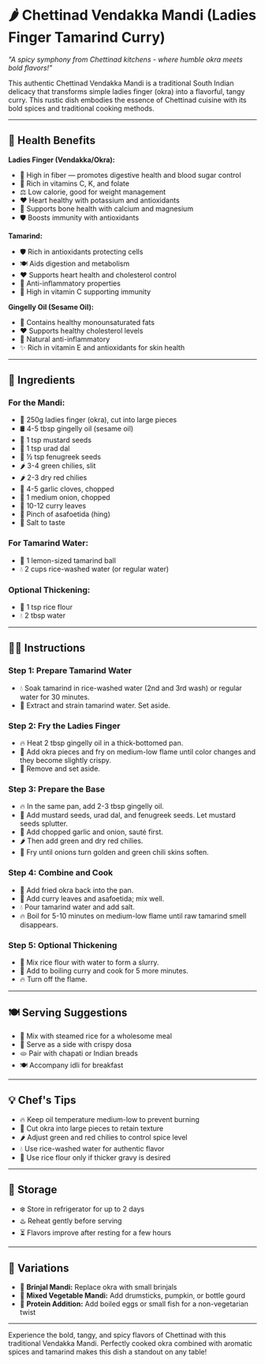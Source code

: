 # 🌶️ Chettinad Vendakka Mandi (Ladies Finger Tamarind Curry)

*"A spicy symphony from Chettinad kitchens - where humble okra meets bold flavors!"*

This authentic Chettinad Vendakka Mandi is a traditional South Indian delicacy that transforms simple ladies finger (okra) into a flavorful, tangy curry. This rustic dish embodies the essence of Chettinad cuisine with its bold spices and traditional cooking methods.

---

## 🌿 Health Benefits

**Ladies Finger (Vendakka/Okra):**  
- 🌾 High in fiber — promotes digestive health and blood sugar control  
- 🍊 Rich in vitamins C, K, and folate  
- ⚖️ Low calorie, good for weight management  
- ❤️ Heart healthy with potassium and antioxidants  
- 🦴 Supports bone health with calcium and magnesium  
- 🛡️ Boosts immunity with antioxidants  

**Tamarind:**  
- 🛡️ Rich in antioxidants protecting cells  
- 🍽️ Aids digestion and metabolism  
- ❤️ Supports heart health and cholesterol control  
- 🌿 Anti-inflammatory properties  
- 🍋 High in vitamin C supporting immunity  

**Gingelly Oil (Sesame Oil):**  
- 🥥 Contains healthy monounsaturated fats  
- ❤️ Supports healthy cholesterol levels  
- 🌿 Natural anti-inflammatory  
- ✨ Rich in vitamin E and antioxidants for skin health  

---

## 🛒 Ingredients

### For the Mandi:  
- 🍆 250g ladies finger (okra), cut into large pieces  
- 🛢️ 4-5 tbsp gingelly oil (sesame oil)  
- 🌰 1 tsp mustard seeds  
- 🌰 1 tsp urad dal  
- 🌰 ½ tsp fenugreek seeds  
- 🌶️ 3-4 green chilies, slit  
- 🌶️ 2-3 dry red chilies  
- 🧄 4-5 garlic cloves, chopped  
- 🧅 1 medium onion, chopped  
- 🍃 10-12 curry leaves  
- 🌿 Pinch of asafoetida (hing)  
- 🧂 Salt to taste  

### For Tamarind Water:  
- 🍋 1 lemon-sized tamarind ball  
- 💧 2 cups rice-washed water (or regular water)  

### Optional Thickening:  
- 🌾 1 tsp rice flour  
- 💧 2 tbsp water  

---

## 👩‍🍳 Instructions

### Step 1: Prepare Tamarind Water  
- 💧 Soak tamarind in rice-washed water (2nd and 3rd wash) or regular water for 30 minutes.  
- 🔄 Extract and strain tamarind water. Set aside.  

### Step 2: Fry the Ladies Finger  
- 🔥 Heat 2 tbsp gingelly oil in a thick-bottomed pan.  
- 🍳 Add okra pieces and fry on medium-low flame until color changes and they become slightly crispy.  
- 🥄 Remove and set aside.  

### Step 3: Prepare the Base  
- 🔥 In the same pan, add 2-3 tbsp gingelly oil.  
- 🌰 Add mustard seeds, urad dal, and fenugreek seeds. Let mustard seeds splutter.  
- 🧄 Add chopped garlic and onion, sauté first.  
- 🌶️ Then add green and dry red chilies.  
- 🍲 Fry until onions turn golden and green chili skins soften.  

### Step 4: Combine and Cook  
- 🍲 Add fried okra back into the pan.  
- 🍃 Add curry leaves and asafoetida; mix well.  
- 💧 Pour tamarind water and add salt.  
- 🔥 Boil for 5-10 minutes on medium-low flame until raw tamarind smell disappears.  

### Step 5: Optional Thickening  
- 🥄 Mix rice flour with water to form a slurry.  
- 🍲 Add to boiling curry and cook for 5 more minutes.  
- 🔥 Turn off the flame.  

---

## 🍽️ Serving Suggestions  
- 🍚 Mix with steamed rice for a wholesome meal  
- 🥞 Serve as a side with crispy dosa  
- 🫓 Pair with chapati or Indian breads  
- 🍽️ Accompany idli for breakfast  

---

## 💡 Chef's Tips  
- 🔥 Keep oil temperature medium-low to prevent burning  
- 🍆 Cut okra into large pieces to retain texture  
- 🌶️ Adjust green and red chilies to control spice level  
- 💧 Use rice-washed water for authentic flavor  
- 🥄 Use rice flour only if thicker gravy is desired  

---

## 🧊 Storage  
- ❄️ Store in refrigerator for up to 2 days  
- ♨️ Reheat gently before serving  
- ⏳ Flavors improve after resting for a few hours  

---

## 🌈 Variations  
- 🍆 **Brinjal Mandi:** Replace okra with small brinjals  
- 🥒 **Mixed Vegetable Mandi:** Add drumsticks, pumpkin, or bottle gourd  
- 🍳 **Protein Addition:** Add boiled eggs or small fish for a non-vegetarian twist  

---

Experience the bold, tangy, and spicy flavors of Chettinad with this traditional Vendakka Mandi. Perfectly cooked okra combined with aromatic spices and tamarind makes this dish a standout on any table!  
